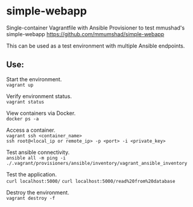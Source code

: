 # simple-webapp
Single-container Vagrantfile with Ansible Provisioner to test mmushad's simple-webapp
https://github.com/mmumshad/simple-webapp

This can be used as a test environment with multiple Ansible endpoints.

## Use:
Start the environment.  
`vagrant up`

Verify environment status.  
`vagrant status`

View containers via Docker.  
`docker ps -a`  

Access a container.  
`vagrant ssh <container_name>`  
`ssh root@<local_ip or remote_ip> -p <port> -i <private_key>`

Test ansible connectivity.   
`ansible all -m ping -i ./.vagrant/provisioners/ansible/inventory/vagrant_ansible_inventory `  

Test the application.  
`curl localhost:5000/`
`curl localhost:5000/read%20from%20database`

Destroy the environment.  
`vagrant destroy -f`
